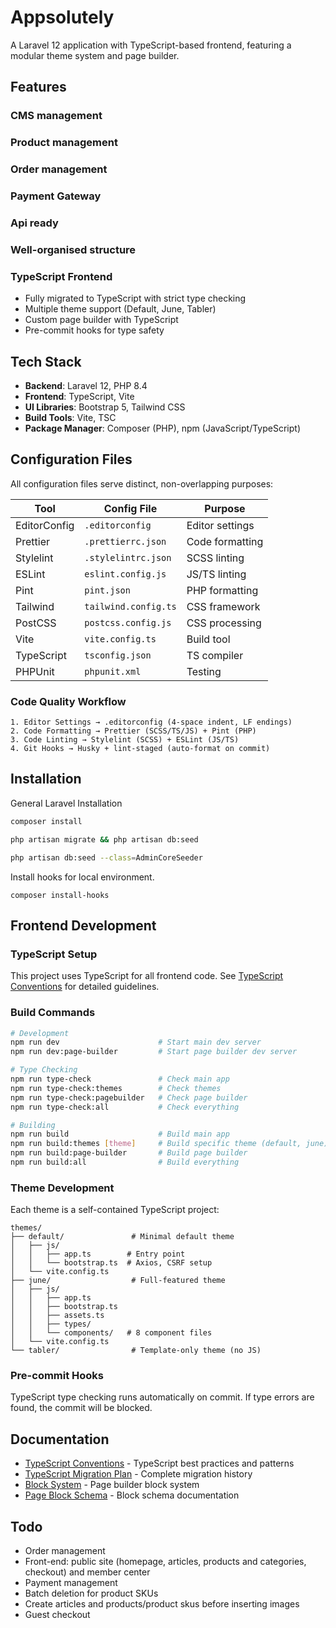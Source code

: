 # Appsolutely

A Laravel 12 application with TypeScript-based frontend, featuring a modular theme system and page builder.

## Features

### CMS management

### Product management

### Order management

### Payment Gateway

### Api ready

### Well-organised structure

### TypeScript Frontend

- Fully migrated to TypeScript with strict type checking
- Multiple theme support (Default, June, Tabler)
- Custom page builder with TypeScript
- Pre-commit hooks for type safety

## Tech Stack

- **Backend**: Laravel 12, PHP 8.4
- **Frontend**: TypeScript, Vite
- **UI Libraries**: Bootstrap 5, Tailwind CSS
- **Build Tools**: Vite, TSC
- **Package Manager**: Composer (PHP), npm (JavaScript/TypeScript)

## Configuration Files

All configuration files serve distinct, non-overlapping purposes:

| Tool         | Config File          | Purpose         |
| ------------ | -------------------- | --------------- |
| EditorConfig | `.editorconfig`      | Editor settings |
| Prettier     | `.prettierrc.json`   | Code formatting |
| Stylelint    | `.stylelintrc.json`  | SCSS linting    |
| ESLint       | `eslint.config.js`   | JS/TS linting   |
| Pint         | `pint.json`          | PHP formatting  |
| Tailwind     | `tailwind.config.ts` | CSS framework   |
| PostCSS      | `postcss.config.js`  | CSS processing  |
| Vite         | `vite.config.ts`     | Build tool      |
| TypeScript   | `tsconfig.json`      | TS compiler     |
| PHPUnit      | `phpunit.xml`        | Testing         |

### Code Quality Workflow

```
1. Editor Settings → .editorconfig (4-space indent, LF endings)
2. Code Formatting → Prettier (SCSS/TS/JS) + Pint (PHP)
3. Code Linting → Stylelint (SCSS) + ESLint (JS/TS)
4. Git Hooks → Husky + lint-staged (auto-format on commit)
```

## Installation

General Laravel Installation

```bash
composer install

php artisan migrate && php artisan db:seed

php artisan db:seed --class=AdminCoreSeeder
```

Install hooks for local environment.

```
composer install-hooks
```

## Frontend Development

### TypeScript Setup

This project uses TypeScript for all frontend code. See [TypeScript Conventions](docs/typescript-conventions.md) for detailed guidelines.

### Build Commands

```bash
# Development
npm run dev                      # Start main dev server
npm run dev:page-builder         # Start page builder dev server

# Type Checking
npm run type-check               # Check main app
npm run type-check:themes        # Check themes
npm run type-check:pagebuilder   # Check page builder
npm run type-check:all           # Check everything

# Building
npm run build                    # Build main app
npm run build:themes [theme]     # Build specific theme (default, june)
npm run build:page-builder       # Build page builder
npm run build:all                # Build everything
```

### Theme Development

Each theme is a self-contained TypeScript project:

```
themes/
├── default/               # Minimal default theme
│   ├── js/
│   │   ├── app.ts        # Entry point
│   │   └── bootstrap.ts  # Axios, CSRF setup
│   └── vite.config.ts
├── june/                  # Full-featured theme
│   ├── js/
│   │   ├── app.ts
│   │   ├── bootstrap.ts
│   │   ├── assets.ts
│   │   ├── types/
│   │   └── components/   # 8 component files
│   └── vite.config.ts
└── tabler/                # Template-only theme (no JS)
```

### Pre-commit Hooks

TypeScript type checking runs automatically on commit. If type errors are found, the commit will be blocked.

## Documentation

- [TypeScript Conventions](docs/typescript-conventions.md) - TypeScript best practices and patterns
- [TypeScript Migration Plan](docs/typescript-migration-plan.md) - Complete migration history
- [Block System](docs/block-system.md) - Page builder block system
- [Page Block Schema](docs/page-block-schema.md) - Block schema documentation

## Todo

- Order management
- Front-end: public site (homepage, articles, products and categories, checkout) and member center
- Payment management
- Batch deletion for product SKUs
- Create articles and products/product skus before inserting images
- Guest checkout
